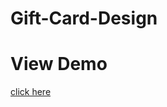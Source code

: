 # Gift-Card-Design
<h1> View Demo </h1>
<a href="https://upbeat-raman-bf7707.netlify.com/">click here</a>
